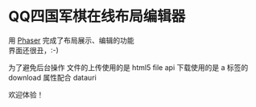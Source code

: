 # QQ四国军棋在线布局编辑器

用 [Phaser](http://phaser.io) 完成了布局展示、编辑的功能  
界面还很丑，:-)  

为了避免后台操作
文件的上传使用的是 html5 file api
下载使用的是 a 标签的 download 属性配合 datauri

欢迎体验！
